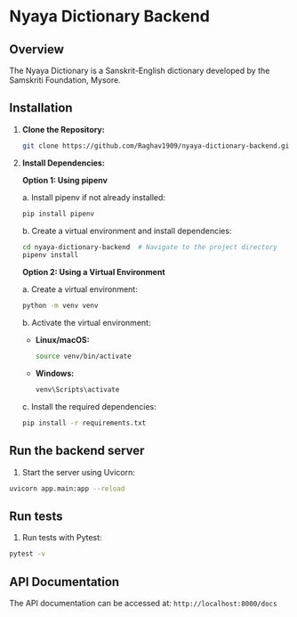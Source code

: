 # Nyaya Dictionary Backend

## Overview

The Nyaya Dictionary is a Sanskrit-English dictionary developed by the Samskriti Foundation, Mysore.

## Installation

1. **Clone the Repository:**

   ```bash
   git clone https://github.com/Raghav1909/nyaya-dictionary-backend.git
   ```

2. **Install Dependencies:**
   
   **Option 1: Using pipenv**
   
   a. Install pipenv if not already installed:
   ```bash
   pip install pipenv
   ```
   b. Create a virtual environment and install dependencies:
  
   ```bash
   cd nyaya-dictionary-backend  # Navigate to the project directory
   pipenv install
   ```

   **Option 2: Using a Virtual Environment**

   a. Create a virtual environment:
   ```bash
   python -m venv venv
   ```
   
   b. Activate the virtual environment:
     - **Linux/macOS:**
       ```bash
       source venv/bin/activate
       ```
     - **Windows:**
       ```bash
       venv\Scripts\activate
       ```
   c. Install the required dependencies:
      ```bash
      pip install -r requirements.txt
      ```


## Run the backend server

1. Start the server using Uvicorn:
```bash
uvicorn app.main:app --reload
```

## Run tests

1. Run tests with Pytest:
```bash
pytest -v
```

## API Documentation

The API documentation can be accessed at: `http://localhost:8000/docs`
